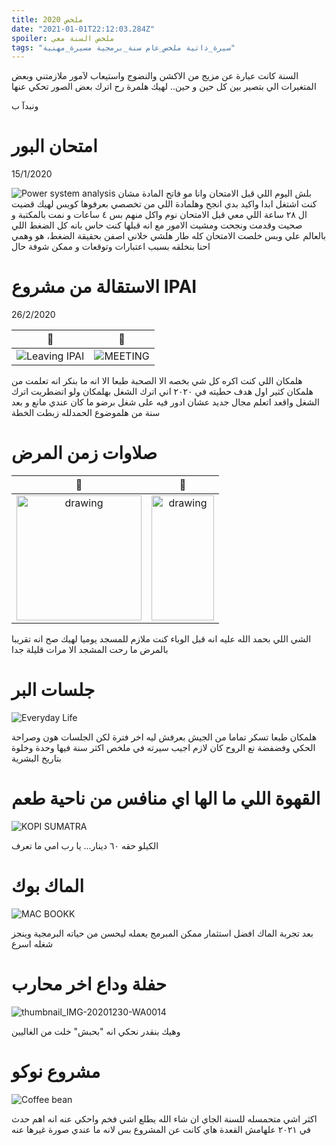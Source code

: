 ```yaml
---
title: ملخص 2020 
date: "2021-01-01T22:12:03.284Z"
spoiler: ملخص السنة معي
tags: "سيرة_ذاتية ملخص_عام سنة_برمجية مسيرة_مهنية"
---
```


السنة كانت عبارة عن مزيج من الاكشن والنضوج واستيعاب لآمور ملازمتني وبعض المتغيرات الي بتصير بين كل حين و حين..
لهيك هلمرة رح اترك بعض الصور تحكي عنها

ونبدآ ب

<h1> امتحان البور</h1>
15/1/2020

![Power system analysis](./highlights/thumbnail_20200117_192715.jpg)
بلش اليوم اللي قبل الامتحان وانا مو فاتح المادة مشان كنت اشتغل ابدا واكيد بدي انجح وهلمادة اللي من تخصصي بعرفوها كويس
لهيك قضيت ال ٢٨ ساعة اللي معي قبل الامتحان نوم واكل منهم بس ٤ ساعات و نمت بالمكتبة و صحيت وقدمت ونجحت ومشيت الامور مع انه قبلها كنت حاس بانه كل الضغط اللي بالعالم علي وبس خلصت الامتحان كله طار هلشي خلاني اصفن بحقيقة الضغط، هو وهمي احنا بنخلقه بسبب اعتبارات وتوقعات و ممكن شوفة حال

<bdi><h1>  الاستقالة من مشروع IPAI </h1></bdi>
26/2/2020

🤖                 |  👻
:-------------------------:|:-------------------------:
![Leaving IPAI](./highlights/IMG-20200219-WA0000.jpg) |  ![MEETING](./highlights/IMG-20191205-WA0010.jpg)

هلمكان اللي كنت اكره كل شي بخصه الا الصحبة طبعا
الا انه ما بنكر انه تعلمت من هلمكان كثير 
 اول هدف حطيته في ٢٠٢٠ اني اترك الشغل بهلمكان ولو اتضطريت اترك الشغل واقعد اتعلم مجال جديد عشان ادور فيه على شغل برضو ما كان عندي مانع و بعد سنة من هلموضوع الحمدلله زبطت الخطة

<h1>صلاوات زمن المرض</h1>

🤖                         |  👻
:-------------------------:|:-------------------------:
<img src="./highlights/IMG-20200612-WA0000.jpg" alt="drawing" width="200" height="200"/> |  <img src="./highlights/thumbnail_20200619_122638.jpg" alt="drawing" width="100" height="200"/>


الشي اللي بحمد الله عليه انه قبل الوباء كنت ملازم للمسجد يوميا لهيك صح انه تقريبا بالمرض ما رحت المشجد الا مرات قليلة جدا

<h1>جلسات البر</h1>

![Everyday Life](./highlights/thumbnail_20200919_183256.jpg)

هلمكان طبعا تسكر تماما من الجيش بعرفش ليه اخر فترة لكن الجلسات هون وصراحة الحكي وفضفضة نع الروح كان لازم اجيب سيرته في ملخص اكثر سنة فيها وحدة وخلوة بتاريخ البشرية

<h1>القهوة اللي ما الها اي منافس من ناحية طعم</h1>

![KOPI SUMATRA](./highlights/thumbnail_20200311_073405.jpg)

الكيلو حقه ٦٠ دينار...
يا رب امي ما تعرف

<h1> الماك بوك</h1>

![MAC BOOKK](./highlights/thumbnail_20200811_090831.jpg)

بعد تجربة الماك افضل استثمار ممكن المبرمج يعمله ليحسن من حياته البرمجية وينجز شغله اسرع

<h1>حفلة وداع اخر محارب</h1>

![thumbnail_IMG-20201230-WA0014](./highlights/thumbnail_IMG-20201230-WA0014.jpg)

وهيك بنقدر نحكي انه "بحبش" خلت من الغاليين

<h1> مشروع نوكو</h1>

![Coffee bean](./highlights/thumbnail_20201231_091310.jpg)

اكثر اشي متحمسله للسنة الجاي ان شاء الله يطلع اشي فخم واحكي عنه انه اهم حدث في ٢٠٢١
علهامش القعدة هاي كانت عن المشروع بس لانه ما عندي صورة غيرها عنه

